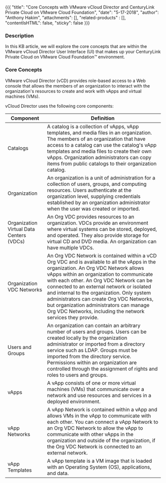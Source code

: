 {{{
  "title": "Core Concepts with VMware vCloud Director and CenturyLink Private Cloud on VMware Cloud Foundation",
  "date": "5-17-2018",
  "author": "Anthony Hakim",
  "attachments": [],
  "related-products" : [],
  "contentIsHTML": false,
  "sticky": false
}}}

### Description
In this KB article, we will explore the core concepts that are within the VMware vCloud Director User Interface (UI) that makes up your CenturyLink Private Cloud on VMware Cloud Foundation™ environment.

### Core Concepts
VMware vCloud Director (vCD) provides role-based access to a Web console that allows the members of an organization to interact with the organization's resources to create and work with vApps and virtual machines (VMs).

vCloud Director uses the following core components:

| Component | Definition |
| --------- | ---------- |
| Catalogs | A catalog is a collection of vApps, vApp templates, and media files in an organization. The members of an organization that have access to a catalog can use the catalog's vApp templates and media files to create their own vApps. Organization administrators can copy items from public catalogs to their organization catalog.|
| Organization | An organization is a unit of administration for a collection of users, groups, and computing resources. Users authenticate at the organization level, supplying credentials established by an organization administrator when the user was created or imported. |
| Organization Virtual Data Centers (VDCs) | An Org VDC provides resources to an organization. VDCs provide an environment where virtual systems can be stored, deployed, and operated. They also provide storage for virtual CD and DVD media. An organization can have multiple VDCs. |
| Organization VDC Networks | An Org VDC Network is contained within a vCD Org VDC and is available to all the vApps in the organization. An Org VDC Network allows vApps within an organization to communicate with each other. An Org VDC Network can be connected to an external network or isolated and internal to the organization. Only system administrators can create Org VDC Networks, but organization administrators can manage Org VDC Networks, including the network services they provide. |
| Users and Groups | An organization can contain an arbitrary number of users and groups. Users can be created locally by the organization administrator or imported from a directory service such as LDAP. Groups must be imported from the directory service. Permissions within an organization are controlled through the assignment of rights and roles to users and groups. |
| vApps | A vApp consists of one or more virtual machines (VMs) that communicate over a network and use resources and services in a deployed environment. |
| vApp Networks | A vApp Network is contained within a vApp and allows VMs in the vApp to communicate with each other. You can connect a vApp Network to an Org VDC Network to allow the vApp to communicate with other vApps in the organization and outside of the organization, if the Org VDC Network is connected to an external network. |
| vApp Templates | A vApp template is a VM image that is loaded with an Operating System (OS), applications, and data. |

